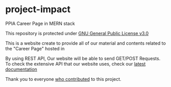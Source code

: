 # project-impact
PPIA Career Page in MERN stack

This repository is protected under [GNU General Public License v3.0](https://choosealicense.com/licenses/gpl-3.0/)

This is a website create to provide all of our material and contents related to the "Career Page" hosted in [<name>]()
  
By using REST API, Our website will be able to send GET/POST Requests. To check the extensive API that our website uses, check our [latest documentation]()
  
Thank you to everyone [who contributed]() to this project.
  
